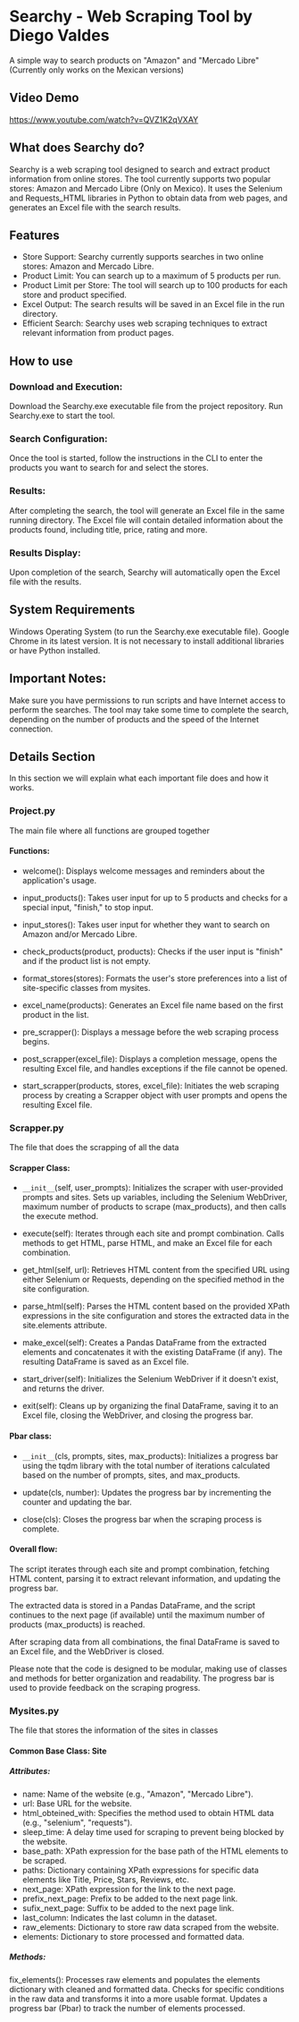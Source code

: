 # Searchy - Web Scraping Tool by Diego Valdes
A simple way to search products on "Amazon" and "Mercado Libre" 
(Currently only works on the Mexican versions)

## Video Demo
https://www.youtube.com/watch?v=QVZ1K2qVXAY


## What does Searchy do?
Searchy is a web scraping tool designed to search and extract product information from online stores. The tool currently supports two popular stores: Amazon and Mercado Libre (Only on Mexico). It uses the Selenium and Requests_HTML libraries in Python to obtain data from web pages, and generates an Excel file with the search results.

## Features
- Store Support: Searchy currently supports searches in two online stores: Amazon and Mercado Libre.
- Product Limit: You can search up to a maximum of 5 products per run.
- Product Limit per Store: The tool will search up to 100 products for each store and product specified.
- Excel Output: The search results will be saved in an Excel file in the run directory.
- Efficient Search: Searchy uses web scraping techniques to extract relevant information from product pages.

## How to use

### Download and Execution:
Download the Searchy.exe executable file from the project repository.
Run Searchy.exe to start the tool.

### Search Configuration:
Once the tool is started, follow the instructions in the CLI to enter the products you want to search for and select the stores.

### Results:
After completing the search, the tool will generate an Excel file in the same running directory.
The Excel file will contain detailed information about the products found, including title, price, rating and more.

### Results Display:
Upon completion of the search, Searchy will automatically open the Excel file with the results.

## System Requirements
Windows Operating System (to run the Searchy.exe executable file).
Google Chrome in its latest version.
It is not necessary to install additional libraries or have Python installed.

## Important Notes:
Make sure you have permissions to run scripts and have Internet access to perform the searches.
The tool may take some time to complete the search, depending on the number of products and the speed of the Internet connection.

## Details Section

In this section we will explain what each important file does and how it works.

### Project.py

The main file where all functions are grouped together

#### Functions:

- welcome(): Displays welcome messages and reminders about the application's usage.

- input_products(): Takes user input for up to 5 products and checks for a special input, "finish," to stop input.

- input_stores(): Takes user input for whether they want to search on Amazon and/or Mercado Libre.

- check_products(product, products): Checks if the user input is "finish" and if the product list is not empty.

- format_stores(stores): Formats the user's store preferences into a list of site-specific classes from mysites.

- excel_name(products): Generates an Excel file name based on the first product in the list.

- pre_scrapper(): Displays a message before the web scraping process begins.

- post_scrapper(excel_file): Displays a completion message, opens the resulting Excel file, and handles exceptions if the file cannot be opened.

- start_scrapper(products, stores, excel_file): Initiates the web scraping process by creating a Scrapper object with user prompts and opens the resulting Excel file.

### Scrapper.py

The file that does the scrapping of all the data

#### Scrapper Class:

- `__init__`(self, user_prompts): Initializes the scraper with user-provided prompts and sites. Sets up variables, including the Selenium WebDriver, maximum number of products to scrape (max_products), and then calls the execute method.

- execute(self): Iterates through each site and prompt combination. Calls methods to get HTML, parse HTML, and make an Excel file for each combination.

- get_html(self, url): Retrieves HTML content from the specified URL using either Selenium or Requests, depending on the specified method in the site configuration.

- parse_html(self): Parses the HTML content based on the provided XPath expressions in the site configuration and stores the extracted data in the site.elements attribute.

- make_excel(self): Creates a Pandas DataFrame from the extracted elements and concatenates it with the existing DataFrame (if any). The resulting DataFrame is saved as an Excel file.

- start_driver(self): Initializes the Selenium WebDriver if it doesn't exist, and returns the driver.

- exit(self): Cleans up by organizing the final DataFrame, saving it to an Excel file, closing the WebDriver, and closing the progress bar.

#### Pbar class:

- `__init__`(cls, prompts, sites, max_products): Initializes a progress bar using the tqdm library with the total number of iterations calculated based on the number of prompts, sites, and max_products.

- update(cls, number): Updates the progress bar by incrementing the counter and updating the bar.

- close(cls): Closes the progress bar when the scraping process is complete.

#### Overall flow:

The script iterates through each site and prompt combination, fetching HTML content, parsing it to extract relevant information, and updating the progress bar.

The extracted data is stored in a Pandas DataFrame, and the script continues to the next page (if available) until the maximum number of products (max_products) is reached.

After scraping data from all combinations, the final DataFrame is saved to an Excel file, and the WebDriver is closed.

Please note that the code is designed to be modular, making use of classes and methods for better organization and readability. The progress bar is used to provide feedback on the scraping progress.

### Mysites.py

The file that stores the information of the sites in classes

#### Common Base Class: Site

##### Attributes:

- name: Name of the website (e.g., "Amazon", "Mercado Libre").
- url: Base URL for the website.
- html_obteined_with: Specifies the method used to obtain HTML data (e.g., "selenium", "requests").
- sleep_time: A delay time used for scraping to prevent being blocked by the website.
- base_path: XPath expression for the base path of the HTML elements to be scraped.
- paths: Dictionary containing XPath expressions for specific data elements like Title, Price, Stars, Reviews, etc.
- next_page: XPath expression for the link to the next page.
- prefix_next_page: Prefix to be added to the next page link.
- sufix_next_page: Suffix to be added to the next page link.
- last_column: Indicates the last column in the dataset.
- raw_elements: Dictionary to store raw data scraped from the website.
- elements: Dictionary to store processed and formatted data.

##### Methods:

fix_elements(): Processes raw elements and populates the elements dictionary with cleaned and formatted data.
Checks for specific conditions in the raw data and transforms it into a more usable format.
Updates a progress bar (Pbar) to track the number of elements processed.